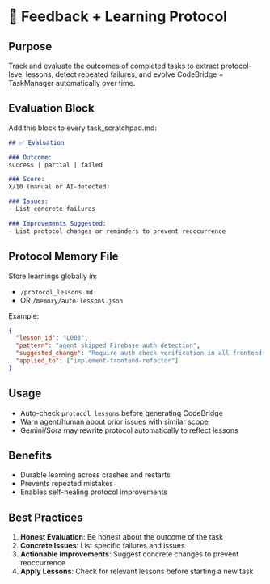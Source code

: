 # 🔁 Feedback + Learning Protocol

## Purpose
Track and evaluate the outcomes of completed tasks to extract protocol-level lessons, detect repeated failures, and evolve CodeBridge + TaskManager automatically over time.

## Evaluation Block
Add this block to every task_scratchpad.md:

```markdown
## ✅ Evaluation

### Outcome:
success | partial | failed

### Score:
X/10 (manual or AI-detected)

### Issues:
- List concrete failures

### Improvements Suggested:
- List protocol changes or reminders to prevent reoccurrence
```

## Protocol Memory File
Store learnings globally in:
- `/protocol_lessons.md`
- OR `/memory/auto-lessons.json`

Example:
```json
{
  "lesson_id": "L003",
  "pattern": "agent skipped Firebase auth detection",
  "suggested_change": "Require auth check verification in all frontend CodeBridge relays",
  "applied_to": ["implement-frontend-refactor"]
}
```

## Usage
- Auto-check `protocol_lessons` before generating CodeBridge
- Warn agent/human about prior issues with similar scope
- Gemini/Sora may rewrite protocol automatically to reflect lessons

## Benefits
- Durable learning across crashes and restarts
- Prevents repeated mistakes
- Enables self-healing protocol improvements

## Best Practices
1. **Honest Evaluation**: Be honest about the outcome of the task
2. **Concrete Issues**: List specific failures and issues
3. **Actionable Improvements**: Suggest concrete changes to prevent reoccurrence
4. **Apply Lessons**: Check for relevant lessons before starting a new task
